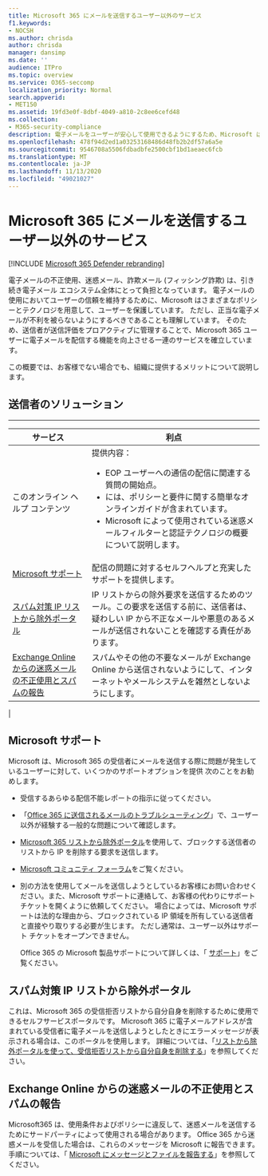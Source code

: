 ```yaml
---
title: Microsoft 365 にメールを送信するユーザー以外のサービス
f1.keywords:
- NOCSH
ms.author: chrisda
author: chrisda
manager: dansimp
ms.date: ''
audience: ITPro
ms.topic: overview
ms.service: O365-seccomp
localization_priority: Normal
search.appverid:
- MET150
ms.assetid: 19fd3e0f-8dbf-4049-a810-2c8ee6cefd48
ms.collection:
- M365-security-compliance
description: 電子メールをユーザーが安心して使用できるようにするため、Microsoft は各種ポリシーやテクノロジを用いて、ユーザーを保護しています。
ms.openlocfilehash: 478f94d2ed1a03253168486d48fb2b2df57a6a5e
ms.sourcegitcommit: 9546708a5506fdbadbfe2500cbf1bd1aeaec6fcb
ms.translationtype: MT
ms.contentlocale: ja-JP
ms.lasthandoff: 11/13/2020
ms.locfileid: "49021027"
---
```

# <a name="services-for-non-customers-sending-mail-to-microsoft-365"></a>Microsoft 365 にメールを送信するユーザー以外のサービス

[!INCLUDE [Microsoft 365 Defender rebranding](../includes/microsoft-defender-for-office.md)]


電子メールの不正使用、迷惑メール、詐欺メール (フィッシング詐欺) は、引き続き電子メール エコシステム全体にとって負担となっています。 電子メールの使用においてユーザーの信頼を維持するために、Microsoft はさまざまなポリシーとテクノロジを用意して、ユーザーを保護しています。 ただし、正当な電子メールが不利を被らないようにするべきであることも理解しています。 そのため、送信者が送信評価をプロアクティブに管理することで、Microsoft 365 ユーザーに電子メールを配信する機能を向上させる一連のサービスを確立しています。

この概要では、お客様でない場合でも、組織に提供するメリットについて説明します。

## <a name="sender-solutions"></a>送信者のソリューション

****

|サービス|利点|
|---|---|
|このオンライン ヘルプ コンテンツ|提供内容： <ul><li>EOP ユーザーへの通信の配信に関連する質問の開始点。</li><li>には、ポリシーと要件に関する簡単なオンラインガイドが含まれています。</li><li>Microsoft によって使用されている迷惑メールフィルターと認証テクノロジの概要について説明します。</li><ul>|
|[Microsoft サポート](#microsoft-support)|配信の問題に対するセルフヘルプと充実したサポートを提供します。|
|[スパム対策 IP リストから除外ポータル](#anti-spam-ip-delist-portal)|IP リストからの除外要求を送信するためのツール。この要求を送信する前に、送信者は、疑わしい IP から不正なメールや悪意のあるメールが送信されないことを確認する責任があります。|
|[Exchange Online からの迷惑メールの不正使用とスパムの報告](#abuse-and-spam-reporting-for-junk-email-originating-from-exchange-online)|スパムやその他の不要なメールが Exchange Online から送信されないようにして、インターネットやメールシステムを雑然としないようにします。|
|

## <a name="microsoft-support"></a>Microsoft サポート

Microsoft は、Microsoft 365 の受信者にメールを送信する際に問題が発生しているユーザーに対して、いくつかのサポートオプションを提供 次のことをお勧めします。

- 受信するあらゆる配信不能レポートの指示に従ってください。

- 「[Office 365 に送信されるメールのトラブルシューティング](troubleshooting-mail-sent-to-office-365.md)」で、ユーザー以外が経験する一般的な問題について確認します。

- [Microsoft 365 リストから除外ポータル](https://sender.office.com)を使用して、ブロックする送信者のリストから IP を削除する要求を送信します。

- [Microsoft コミュニティ フォーラム](https://community.office365.com/f/)をご覧ください。

- 別の方法を使用してメールを送信しようとしているお客様にお問い合わせください。また、Microsoft サポートに連絡して、お客様の代わりにサポートチケットを開くように依頼してください。 場合によっては、Microsoft サポートは法的な理由から、ブロックされている IP 領域を所有している送信者と直接やり取りする必要が生じます。 ただし通常は、ユーザー以外はサポート チケットをオープンできません。

  Office 365 の Microsoft 製品サポートについて詳しくは、「 [サポート](https://docs.microsoft.com/office365/servicedescriptions/office-365-platform-service-description/support)」をご覧ください。

## <a name="anti-spam-ip-delist-portal"></a>スパム対策 IP リストから除外ポータル

これは、Microsoft 365 の受信拒否リストから自分自身を削除するために使用できるセルフサービスポータルです。 Microsoft 365 に電子メールアドレスが含まれている受信者に電子メールを送信しようとしたときにエラーメッセージが表示される場合は、このポータルを使用します。 詳細については、「[リストから除外ポータルを使って、受信拒否リストから自分自身を削除する](use-the-delist-portal-to-remove-yourself-from-the-office-365-blocked-senders-lis.md)」を参照してください。

## <a name="abuse-and-spam-reporting-for-junk-email-originating-from-exchange-online"></a>Exchange Online からの迷惑メールの不正使用とスパムの報告

Microsoft365 は、使用条件およびポリシーに違反して、迷惑メールを送信するためにサードパーティによって使用される場合があります。 Office 365 から迷惑メールを受信した場合は、これらのメッセージを Microsoft に報告できます。 手順については、「 [Microsoft にメッセージとファイルを報告する](report-junk-email-messages-to-microsoft.md)」を参照してください。
